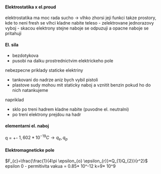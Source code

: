 #### Elektrostatika x el.proud

elektrostatika ma moc rada sucho -> vlhko zhorsi jeji funkci takze prostory, kde to neni fresh se vlhci
kladne nabite teleso - zelektrovane
jednorazovy vyboj - skacou elektrony
stejne naboje se odpuzuji a opacne naboje se pritahuji

#### El. sila
- bezdotykova
- pusobi na dalku prostrednictvim elektrickeho pole



nebezpecne priklady staticke elektriny
- tankovani do nadrze aniz bych vybil pistoli
- plastove sudy mohou mit staticky naboj a vznitit benzin pokud ho do nich natankujeme 


napriklad
- sklo po treni hadrem kladne nabite (puvodne el. neutralni)
- po treni elektrony prejdou na hadr

#### elementarni el. naboj
q = +- $1,602*10^{-19}C \to q_{e},q_{p}$ 

#### Elektromagneticke pole
$F_{c}=\frac{\frac{1}{4\pi \epsilon_{o} \epsilon_{r}}*Q_{1}Q_{2}}{r^2}$
epsilon 0 - permitivita vakua = 0.85* 10^-12
k=9* 10^9
